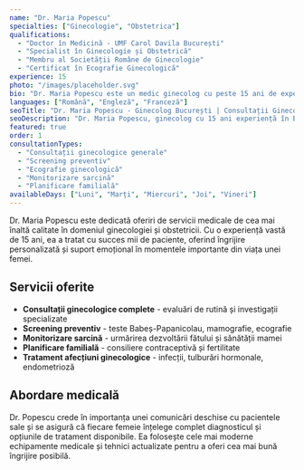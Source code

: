 ```yaml
---
name: "Dr. Maria Popescu"
specialties: ["Ginecologie", "Obstetrica"]
qualifications:
  - "Doctor în Medicină - UMF Carol Davila București"
  - "Specialist în Ginecologie și Obstetrică"
  - "Membru al Societății Române de Ginecologie"
  - "Certificat în Ecografie Ginecologică"
experience: 15
photo: "/images/placeholder.svg"
bio: "Dr. Maria Popescu este un medic ginecolog cu peste 15 ani de experiență în domeniul sănătății femeii. Specializată în consultații ginecologice, screening-uri preventive și monitorizarea sarcinii, Dr. Popescu oferă îngrijire medicală de înaltă calitate cu o abordare empatică și profesională. A absolvit UMF Carol Davila București și și-a perfecționat cunoștințele prin participarea la numeroase conferințe și cursuri de specialitate."
languages: ["Română", "Engleză", "Franceză"]
seoTitle: "Dr. Maria Popescu - Ginecolog București | Consultații Ginecologie"
seoDescription: "Dr. Maria Popescu, ginecolog cu 15 ani experiență în București. Consultații ginecologice, screening preventiv, monitorizare sarcină. Programări online."
featured: true
order: 1
consultationTypes:
  - "Consultații ginecologice generale"
  - "Screening preventiv"
  - "Ecografie ginecologică"
  - "Monitorizare sarcină"
  - "Planificare familială"
availableDays: ["Luni", "Marți", "Miercuri", "Joi", "Vineri"]
---
```


Dr. Maria Popescu este dedicată oferiri de servicii medicale de cea mai înaltă calitate în domeniul ginecologiei și obstetricii. Cu o experiență vastă de 15 ani, ea a tratat cu succes mii de paciente, oferind îngrijire personalizată și suport emoțional în momentele importante din viața unei femei.

## Servicii oferite

- **Consultații ginecologice complete** - evaluări de rutină și investigații specializate
- **Screening preventiv** - teste Babeș-Papanicolau, mamografie, ecografie
- **Monitorizare sarcină** - urmărirea dezvoltării fătului și sănătății mamei
- **Planificare familială** - consiliere contraceptivă și fertilitate
- **Tratament afecțiuni ginecologice** - infecții, tulburări hormonale, endometrioză

## Abordare medicală

Dr. Popescu crede în importanța unei comunicări deschise cu pacientele sale și se asigură că fiecare femeie înțelege complet diagnosticul și opțiunile de tratament disponibile. Ea folosește cele mai moderne echipamente medicale și tehnici actualizate pentru a oferi cea mai bună îngrijire posibilă.
